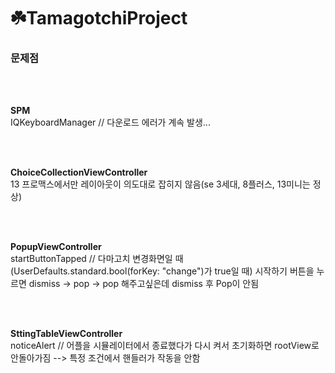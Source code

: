 # ☘️TamagotchiProject

### 문제점

</br>
</br>

**SPM** </br>
IQKeyboardManager // 다운로드 에러가 계속 발생...

</br>
</br>

**ChoiceCollectionViewController** </br>
13 프로맥스에서만 레이아웃이 의도대로 잡히지 않음(se 3세대, 8플러스, 13미니는 정상)

</br>
</br>

**PopupViewController** </br>
startButtonTapped // 다마고치 변경화면일 때 (UserDefaults.standard.bool(forKey: "change")가 true일 때) 시작하기 버튼을 누르면 dismiss -> pop -> pop 해주고싶은데 dismiss 후 Pop이 안됨

</br>
</br>

**SttingTableViewController** </br>
noticeAlert // 어플을 시뮬레이터에서 종료했다가 다시 켜서 초기화하면 rootView로 안돌아가짐 --> 특정 조건에서 핸들러가 작동을 안함
